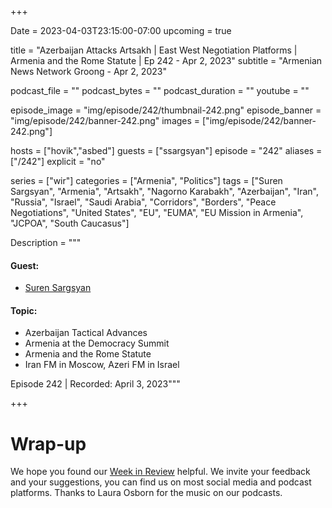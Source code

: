 +++

Date = 2023-04-03T23:15:00-07:00
upcoming = true

title = "Azerbaijan Attacks Artsakh | East West Negotiation Platforms | Armenia and the Rome Statute | Ep 242 - Apr 2, 2023"
subtitle = "Armenian News Network Groong - Apr 2, 2023"

podcast_file = ""
podcast_bytes = ""
podcast_duration = ""
youtube = ""

episode_image = "img/episode/242/thumbnail-242.png"
episode_banner = "img/episode/242/banner-242.png"
images = ["img/episode/242/banner-242.png"]

hosts = ["hovik","asbed"]
guests = ["ssargsyan"]
episode = "242"
aliases = ["/242"]
explicit = "no"

series = ["wir"]
categories = ["Armenia", "Politics"]
tags = ["Suren Sargsyan", "Armenia", "Artsakh", "Nagorno Karabakh", "Azerbaijan", "Iran", "Russia", "Israel", "Saudi Arabia", "Corridors", "Borders", "Peace Negotiations", "United States", "EU", "EUMA", "EU Mission  in Armenia", "JCPOA", "South Caucasus"]

Description = """
#### Guest:
* [Suren Sargsyan](/guest/ssargsyan)

#### Topic:
* Azerbaijan Tactical Advances
* Armenia at the Democracy Summit
* Armenia and the Rome Statute
* Iran FM in Moscow, Azeri FM in Israel


Episode 242 | Recorded: April 3, 2023"""

+++


# Wrap-up

We hope you found our [Week in Review](/series/wir) helpful. We invite your feedback and your suggestions, you can find us on most social media and podcast platforms. Thanks to Laura Osborn for the music on our podcasts.
